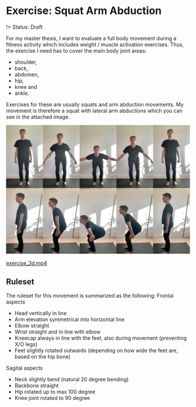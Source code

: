 # Exercise: Squat Arm Abduction

!> Status: Draft

For my master thesis, I want to evaluate a full body movement during a fitness activity which includes weight / muscle activation exercises. Thus, the exercise I need has to cover the main body joint areas:
- shoulder, 
- back, 
- abdomen, 
- hip, 
- knee and 
- ankle. 

Exercises for these are usually squats and arm abduction movements.
My movement is therefore a squat with lateral arm abductions which you can see in the attached image.

![Squat Arm Abduction - Frontal and sagital view](squat-arm-abduction.png)

[exercise_3d.mp4](exercise_3d.mp4 ':include :type=video controls')

## Ruleset
The ruleset for this movement is summarized as the following:
Frontal aspects
- Head vertically in line
- Arm elevation symmetrical into horizontal line
- Elbow straight
- Wrist straight and in line with elbow
- Kneecap always in line with the feet, also during movement (preventing X/O legs)
- Feet slightly rotated outwards (depending on how wide the feet are, based on the hip bone)

Sagital aspects
- Neck slightly bend (natural 20 degree bending)
- Backbone straight
- Hip rotated up to max 100 degree
- Knee joint rotated to 90 degree